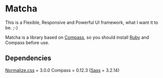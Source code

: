 # Matcha

This is a Flexible, Responsive and Powerful UI framework, what I want it to be. ;-)

Matcha is a library based on [Compass](http://compass-style.org/), so you should install [Ruby](https://www.ruby-lang.org/) and Compass before use.

## Dependencies

[Normalize.css](http://necolas.github.io/normalize.css/) = 3.0.0
Compass = 0.12.3 ([Sass](http://sass-lang.com/) = 3.2.14)
